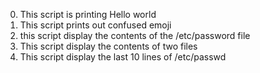 0. This script is printing Hello world
1. This script prints out confused emoji
2. this script display the contents of the /etc/password file
3. This script display the contents of two files
4. This script display the last 10 lines of /etc/passwd
